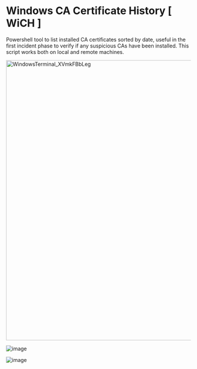 # Windows CA Certificate History [ WiCH ]
Powershell tool to list installed CA certificates sorted by date, useful in the first incident phase to verify if any suspicious CAs have been installed.
This script works both on local and remote machines.

<img width="764" alt="WindowsTerminal_XVmkFBbLeg" src="https://github.com/user-attachments/assets/ea397660-e92c-4dc4-a5fa-488a6eacab3e">


![image](https://github.com/massimiliano-dalcero/Windows_CA_certificate_history/assets/5049867/9173f77b-9121-4d36-b839-02fae6bc1706)


![image](https://github.com/massimiliano-dalcero/Windows_CA_certificate_history/assets/5049867/e7d3b203-17bf-470d-bd41-cc8b4fa1aaab)



